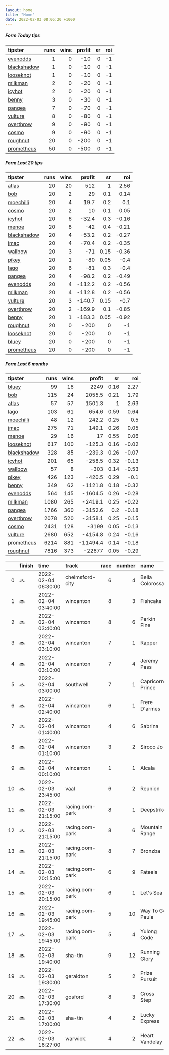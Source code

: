 ```yaml
---   
layout: home  
title: "Home"   
date: 2022-02-03 08:06:20 +1000  
---   
```



##### Form Today tips   

| tipster                                                         |   runs |   wins |   profit |   sr |   roi |
|:----------------------------------------------------------------|-------:|-------:|---------:|-----:|------:|
| [evenodds](https://mrwayneo.github.io/tips/evenodds.html)       |      1 |      0 |      -10 |    0 |    -1 |
| [blackshadow](https://mrwayneo.github.io/tips/blackshadow.html) |      1 |      0 |      -10 |    0 |    -1 |
| [looseknot](https://mrwayneo.github.io/tips/looseknot.html)     |      1 |      0 |      -10 |    0 |    -1 |
| [milkman](https://mrwayneo.github.io/tips/milkman.html)         |      2 |      0 |      -20 |    0 |    -1 |
| [icyhot](https://mrwayneo.github.io/tips/icyhot.html)           |      2 |      0 |      -20 |    0 |    -1 |
| [benny](https://mrwayneo.github.io/tips/benny.html)             |      3 |      0 |      -30 |    0 |    -1 |
| [pangea](https://mrwayneo.github.io/tips/pangea.html)           |      7 |      0 |      -70 |    0 |    -1 |
| [vulture](https://mrwayneo.github.io/tips/vulture.html)         |      8 |      0 |      -80 |    0 |    -1 |
| [overthrow](https://mrwayneo.github.io/tips/overthrow.html)     |      9 |      0 |      -90 |    0 |    -1 |
| [cosmo](https://mrwayneo.github.io/tips/cosmo.html)             |      9 |      0 |      -90 |    0 |    -1 |
| [roughnut](https://mrwayneo.github.io/tips/roughnut.html)       |     20 |      0 |     -200 |    0 |    -1 |
| [prometheus](https://mrwayneo.github.io/tips/prometheus.html)   |     50 |      0 |     -500 |    0 |    -1 |

##### Form Last 20 tips   

| tipster                                                         |   runs |   wins |   profit |   sr |   roi |
|:----------------------------------------------------------------|-------:|-------:|---------:|-----:|------:|
| [atlas](https://mrwayneo.github.io/tips/atlas.html)             |     20 |     20 |    512   | 1    |  2.56 |
| [bob](https://mrwayneo.github.io/tips/bob.html)                 |     20 |      2 |     29   | 0.1  |  0.14 |
| [moechilli](https://mrwayneo.github.io/tips/moechilli.html)     |     20 |      4 |     19.7 | 0.2  |  0.1  |
| [cosmo](https://mrwayneo.github.io/tips/cosmo.html)             |     20 |      2 |     10   | 0.1  |  0.05 |
| [icyhot](https://mrwayneo.github.io/tips/icyhot.html)           |     20 |      6 |    -32.4 | 0.3  | -0.16 |
| [menoe](https://mrwayneo.github.io/tips/menoe.html)             |     20 |      8 |    -42   | 0.4  | -0.21 |
| [blackshadow](https://mrwayneo.github.io/tips/blackshadow.html) |     20 |      4 |    -53.2 | 0.2  | -0.27 |
| [jmac](https://mrwayneo.github.io/tips/jmac.html)               |     20 |      4 |    -70.4 | 0.2  | -0.35 |
| [wallbow](https://mrwayneo.github.io/tips/wallbow.html)         |     20 |      3 |    -71   | 0.15 | -0.36 |
| [pikey](https://mrwayneo.github.io/tips/pikey.html)             |     20 |      1 |    -80   | 0.05 | -0.4  |
| [lago](https://mrwayneo.github.io/tips/lago.html)               |     20 |      6 |    -81   | 0.3  | -0.4  |
| [pangea](https://mrwayneo.github.io/tips/pangea.html)           |     20 |      4 |    -98.2 | 0.2  | -0.49 |
| [evenodds](https://mrwayneo.github.io/tips/evenodds.html)       |     20 |      4 |   -112.2 | 0.2  | -0.56 |
| [milkman](https://mrwayneo.github.io/tips/milkman.html)         |     20 |      4 |   -112.8 | 0.2  | -0.56 |
| [vulture](https://mrwayneo.github.io/tips/vulture.html)         |     20 |      3 |   -140.7 | 0.15 | -0.7  |
| [overthrow](https://mrwayneo.github.io/tips/overthrow.html)     |     20 |      2 |   -169.9 | 0.1  | -0.85 |
| [benny](https://mrwayneo.github.io/tips/benny.html)             |     20 |      1 |   -183.3 | 0.05 | -0.92 |
| [roughnut](https://mrwayneo.github.io/tips/roughnut.html)       |     20 |      0 |   -200   | 0    | -1    |
| [looseknot](https://mrwayneo.github.io/tips/looseknot.html)     |     20 |      0 |   -200   | 0    | -1    |
| [bluey](https://mrwayneo.github.io/tips/bluey.html)             |     20 |      0 |   -200   | 0    | -1    |
| [prometheus](https://mrwayneo.github.io/tips/prometheus.html)   |     20 |      0 |   -200   | 0    | -1    |

##### Form Last 6 months   

| tipster                                                         |   runs |   wins |   profit |   sr |   roi |
|:----------------------------------------------------------------|-------:|-------:|---------:|-----:|------:|
| [bluey](https://mrwayneo.github.io/tips/bluey.html)             |     99 |     16 |   2249   | 0.16 |  2.27 |
| [bob](https://mrwayneo.github.io/tips/bob.html)                 |    115 |     24 |   2055.5 | 0.21 |  1.79 |
| [atlas](https://mrwayneo.github.io/tips/atlas.html)             |     57 |     57 |   1501.3 | 1    |  2.63 |
| [lago](https://mrwayneo.github.io/tips/lago.html)               |    103 |     61 |    654.6 | 0.59 |  0.64 |
| [moechilli](https://mrwayneo.github.io/tips/moechilli.html)     |     48 |     12 |    242.2 | 0.25 |  0.5  |
| [jmac](https://mrwayneo.github.io/tips/jmac.html)               |    275 |     71 |    149.1 | 0.26 |  0.05 |
| [menoe](https://mrwayneo.github.io/tips/menoe.html)             |     29 |     16 |     17   | 0.55 |  0.06 |
| [looseknot](https://mrwayneo.github.io/tips/looseknot.html)     |    617 |    100 |   -125.3 | 0.16 | -0.02 |
| [blackshadow](https://mrwayneo.github.io/tips/blackshadow.html) |    328 |     85 |   -239.3 | 0.26 | -0.07 |
| [icyhot](https://mrwayneo.github.io/tips/icyhot.html)           |    201 |     65 |   -258.5 | 0.32 | -0.13 |
| [wallbow](https://mrwayneo.github.io/tips/wallbow.html)         |     57 |      8 |   -303   | 0.14 | -0.53 |
| [pikey](https://mrwayneo.github.io/tips/pikey.html)             |    426 |    123 |   -420.5 | 0.29 | -0.1  |
| [benny](https://mrwayneo.github.io/tips/benny.html)             |    349 |     62 |  -1121.8 | 0.18 | -0.32 |
| [evenodds](https://mrwayneo.github.io/tips/evenodds.html)       |    564 |    145 |  -1604.5 | 0.26 | -0.28 |
| [milkman](https://mrwayneo.github.io/tips/milkman.html)         |   1080 |    265 |  -2419.1 | 0.25 | -0.22 |
| [pangea](https://mrwayneo.github.io/tips/pangea.html)           |   1766 |    360 |  -3152.6 | 0.2  | -0.18 |
| [overthrow](https://mrwayneo.github.io/tips/overthrow.html)     |   2078 |    520 |  -3158.1 | 0.25 | -0.15 |
| [cosmo](https://mrwayneo.github.io/tips/cosmo.html)             |   2431 |    128 |  -3199   | 0.05 | -0.13 |
| [vulture](https://mrwayneo.github.io/tips/vulture.html)         |   2680 |    652 |  -4154.8 | 0.24 | -0.16 |
| [prometheus](https://mrwayneo.github.io/tips/prometheus.html)   |   6214 |    881 | -11494.4 | 0.14 | -0.18 |
| [roughnut](https://mrwayneo.github.io/tips/roughnut.html)       |   7816 |    373 | -22677   | 0.05 | -0.29 |

|    | finish   | time                | track           |   race |   number | name             |   odds | tipster             |
|---:|:---------|:--------------------|:----------------|-------:|---------:|:-----------------|-------:|:--------------------|
|  0 | :soon:   | 2022-02-04 06:30:00 | chelmsford-city |      6 |        4 | Bella Colorossa  |   3.75 | pangea              |
|  1 | :soon:   | 2022-02-04 03:40:00 | wincanton       |      8 |        3 | Fishcake         |   4    | overthrow           |
|  2 | :soon:   | 2022-02-04 03:40:00 | wincanton       |      8 |        6 | Parkin Fine      |  19    | overthrow           |
|  3 | :soon:   | 2022-02-04 03:10:00 | wincanton       |      7 |        1 | Rapper           |   6.5  | vulture             |
|  4 | :soon:   | 2022-02-04 03:10:00 | wincanton       |      7 |        4 | Jeremy Pass      |   4.2  | overthrow           |
|  5 | :soon:   | 2022-02-04 03:00:00 | southwell       |      7 |        1 | Capricorn Prince |   2.9  | vulture             |
|  6 | :soon:   | 2022-02-04 02:40:00 | wincanton       |      6 |        1 | Frere D'armes    |   1.4  | overthrow           |
|  7 | :soon:   | 2022-02-04 01:40:00 | wincanton       |      4 |        6 | Sabrina          |   4.2  | overthrow           |
|  8 | :soon:   | 2022-02-04 01:10:00 | wincanton       |      3 |        2 | Siroco Jo        |   2    | overthrow           |
|  9 | :soon:   | 2022-02-04 00:10:00 | wincanton       |      1 |        1 | Alcala           |   1.65 | overthrow           |
| 10 | :soon:   | 2022-02-03 23:45:00 | vaal            |      6 |        2 | Reunion          |   0    | benny,pangea        |
| 11 | :soon:   | 2022-02-03 21:15:00 | racing.com-park |      8 |        1 | Deepstrike       |   5    | benny,pangea        |
| 12 | :soon:   | 2022-02-03 21:15:00 | racing.com-park |      8 |        6 | Mountain Range   |   3.25 | vulture             |
| 13 | :soon:   | 2022-02-03 21:15:00 | racing.com-park |      8 |        7 | Bronzba          |   7    | milkman             |
| 14 | :soon:   | 2022-02-03 20:15:00 | racing.com-park |      6 |        9 | Fateela          |   5.5  | icyhot              |
| 15 | :soon:   | 2022-02-03 20:15:00 | racing.com-park |      6 |        1 | Let's Sea        |   2.15 | evenodds,overthrow  |
| 16 | :soon:   | 2022-02-03 19:45:00 | racing.com-park |      5 |       10 | Way To Go Paula  |   4.8  | benny,icyhot        |
| 17 | :soon:   | 2022-02-03 19:45:00 | racing.com-park |      5 |        4 | Yulong Code      |   2.8  | vulture,blackshadow |
| 18 | :soon:   | 2022-02-03 19:40:00 | sha-tin         |      9 |       12 | Running Glory    |   0    | vulture             |
| 19 | :soon:   | 2022-02-03 19:30:00 | geraldton       |      5 |        2 | Prize Pursuit    |   5    | looseknot           |
| 20 | :soon:   | 2022-02-03 17:30:00 | gosford         |      8 |        3 | Cross Step       |   5.5  | vulture,milkman     |
| 21 | :soon:   | 2022-02-03 17:00:00 | sha-tin         |      4 |        2 | Lucky Express    |   0    | vulture             |
| 22 | :soon:   | 2022-02-03 16:27:00 | warwick         |      4 |        2 | Heart Vandelay   |   3.75 | pangea,overthrow    |